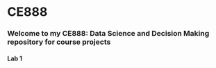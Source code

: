 # CE888
### Welcome to my CE888: Data Science and Decision Making repository for course projects

#### Lab 1

